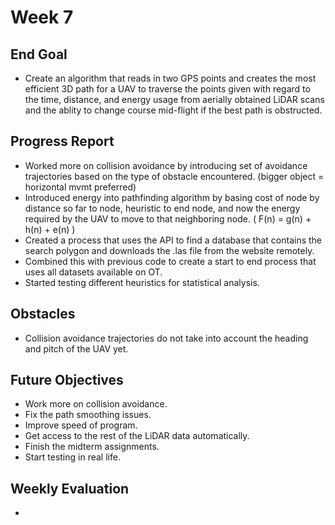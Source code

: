 # Week 7

## End Goal

* Create an algorithm that reads in two GPS points and creates the most efficient 3D path for a UAV to traverse the points given with regard to the time, distance, and energy usage from aerially obtained LiDAR scans and the ablity to change course mid-flight if the best path is obstructed.

## Progress Report
* Worked more on collision avoidance by introducing set of avoidance trajectories based on the type of obstacle encountered. (bigger object = horizontal mvmt preferred)
* Introduced energy into pathfinding algorithm by basing cost of node by distance so far to node, heuristic to end node, and now the energy required by the UAV to move to that neighboring node. ( F(n) = g(n) + h(n) + e(n) )
* Created a process that uses the API to find a database that contains the search polygon and downloads the .las file from the website remotely.
* Combined this with previous code to create a start to end process that uses all datasets available on OT.
* Started testing different heuristics for statistical analysis.

## Obstacles
* Collision avoidance trajectories do not take into account the heading and pitch of the UAV yet.

## Future Objectives
* Work more on collision avoidance.
* Fix the path smoothing issues.
* Improve speed of program.
* Get access to the rest of the LiDAR data automatically.
* Finish the midterm assignments.
* Start testing in real life.

## Weekly Evaluation
* 
